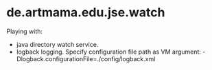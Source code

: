 # de.artmama.edu.jse.watch
Playing with:
 - java directory watch service.
 - logback logging. Specify configuration file path as VM argument: -Dlogback.configurationFile=./config/logback.xml
